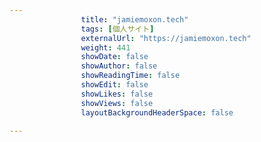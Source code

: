 ---
                title: "jamiemoxon.tech"
                tags: [個人サイト]
                externalUrl: "https://jamiemoxon.tech"
                weight: 441
                showDate: false
                showAuthor: false
                showReadingTime: false
                showEdit: false
                showLikes: false
                showViews: false
                layoutBackgroundHeaderSpace: false
                ---

